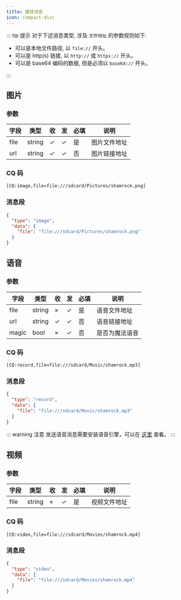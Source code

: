```yaml
---
title: 媒体消息
icon: compact-disc
---
```


::: tip 提示
对于下述消息类型, 涉及 `文件地址` 的参数规则如下:

- 可以是本地文件路径, 以 `file://` 开头。
- 可以是 http(s) 链接, 以 `http://` 或 `https://` 开头。
- 可以是 base64 编码的数据, 但是必须以 `base64://` 开头。

:::

## 图片

### 参数

| 字段 | 类型   | 收  | 发  | 必填 | 说明         |
| ---- | ------ | --- | --- | ---- | ------------ |
| file | string | ✓   | ✓   | 是   | 图片文件地址 |
| url  | string | ✓   | ✓   | 否   | 图片链接地址 |

### CQ 码

```
[CQ:image,file=file:///sdcard/Pictures/shamrock.png]
```

### 消息段

```json
{
  "type": "image",
  "data": {
    "file": "file:///sdcard/Pictures/shamrock.png"
  }
}
```

## 语音

### 参数

| 字段  | 类型   | 收  | 发  | 必填 | 说明           |
| ----- | ------ | --- | --- | ---- | -------------- |
| file  | string | ×   | ✓   | 是   | 语音文件地址   |
| url   | string | ✓   | ✓   | 否   | 语音链接地址   |
| magic | bool   | ×   | ✓   | 否   | 是否为魔法语音 |

### CQ 码

```
[CQ:record,file=file:///sdcard/Music/shamrock.mp3]
```

### 消息段

```json
{
  "type": "record",
  "data": {
    "file": "file:///sdcard/Music/shamrock.mp3"
  }
}
```

::: warning 注意
发送语音消息需要安装语音引擎，可以在 [这里](../advanced/voice.md) 查看。
:::

## 视频

### 参数

| 字段 | 类型   | 收  | 发  | 必填 | 说明         |
| ---- | ------ | --- | --- | ---- | ------------ |
| file | string | ×   | ✓   | 是   | 视频文件地址 |

### CQ 码

```
[CQ:video,file=file:///sdcard/Movies/shamrock.mp4]
```

### 消息段

```json
{
  "type": "video",
  "data": {
    "file": "file:///sdcard/Movies/shamrock.mp4"
  }
}
```

